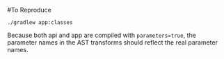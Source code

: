 #To Reproduce

```
./gradlew app:classes
```

Because both api and app are compiled with `parameters=true`, the parameter names in the AST transforms should reflect the real parameter names.